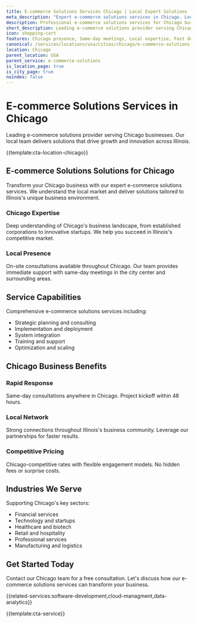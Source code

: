 ```yaml
---
title: E-commerce Solutions Services Chicago | Local Expert Solutions
meta_description: "Expert e-commerce solutions services in Chicago. Local team, same-day consultations, proven results. Transform your business today."
description: Professional e-commerce solutions services for Chicago businesses
short_description: Leading e-commerce solutions provider serving Chicago and Illinois.
icon: shopping-cart
features: Chicago presence, Same-day meetings, Local expertise, Fast deployment, Competitive rates, Proven track record
canonical: /services/locations/usa/cities/chicago/e-commerce-solutions-chicago.html
location: Chicago
parent_location: USA
parent_service: e-commerce-solutions
is_location_page: true
is_city_page: true
noindex: false
---
```


# E-commerce Solutions Services in Chicago

Leading e-commerce solutions provider serving Chicago businesses. Our local team delivers solutions that drive growth and innovation across Illinois.

{{template:cta-location-chicago}}

## E-commerce Solutions Solutions for Chicago

Transform your Chicago business with our expert e-commerce solutions services. We understand the local market and deliver solutions tailored to Illinois's unique business environment.

### Chicago Expertise

Deep understanding of Chicago's business landscape, from established corporations to innovative startups. We help you succeed in Illinois's competitive market.

### Local Presence

On-site consultations available throughout Chicago. Our team provides immediate support with same-day meetings in the city center and surrounding areas.

## Service Capabilities

Comprehensive e-commerce solutions services including:
- Strategic planning and consulting
- Implementation and deployment
- System integration
- Training and support
- Optimization and scaling

## Chicago Business Benefits

### Rapid Response
Same-day consultations anywhere in Chicago. Project kickoff within 48 hours.

### Local Network
Strong connections throughout Illinois's business community. Leverage our partnerships for faster results.

### Competitive Pricing
Chicago-competitive rates with flexible engagement models. No hidden fees or surprise costs.

## Industries We Serve

Supporting Chicago's key sectors:
- Financial services
- Technology and startups
- Healthcare and biotech
- Retail and hospitality
- Professional services
- Manufacturing and logistics

## Get Started Today

Contact our Chicago team for a free consultation. Let's discuss how our e-commerce solutions services can transform your business.

{{related-services:software-development,cloud-managment,data-analytics}}

{{template:cta-service}}
